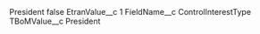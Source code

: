 <?xml version="1.0" encoding="UTF-8"?>
<CustomMetadata xmlns="http://soap.sforce.com/2006/04/metadata" xmlns:xsi="http://www.w3.org/2001/XMLSchema-instance" xmlns:xsd="http://www.w3.org/2001/XMLSchema">
    <label>President</label>
    <protected>false</protected>
    <values>
        <field>EtranValue__c</field>
        <value xsi:type="xsd:string">1</value>
    </values>
    <values>
        <field>FieldName__c</field>
        <value xsi:type="xsd:string">ControlInterestType</value>
    </values>
    <values>
        <field>TBoMValue__c</field>
        <value xsi:type="xsd:string">President</value>
    </values>
</CustomMetadata>
